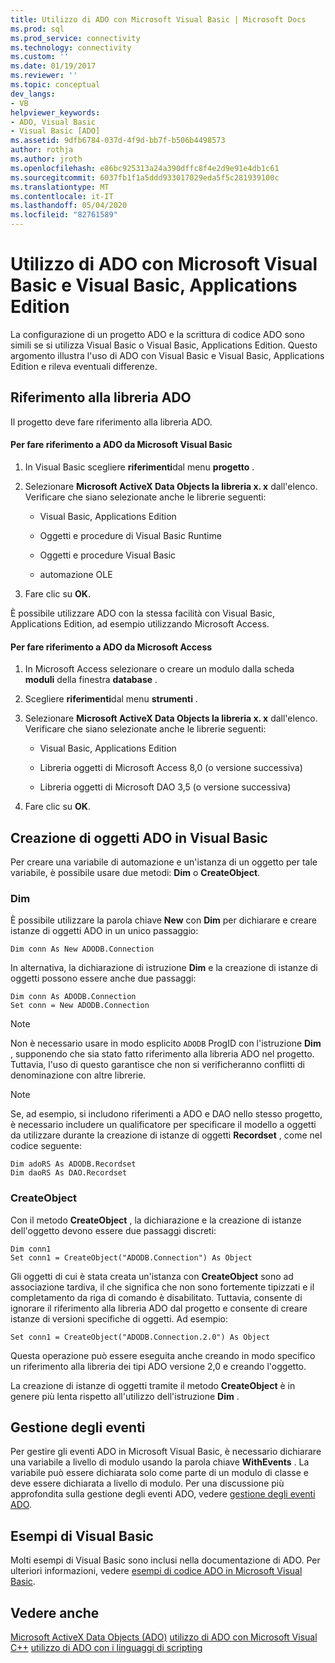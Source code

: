 ```yaml
---
title: Utilizzo di ADO con Microsoft Visual Basic | Microsoft Docs
ms.prod: sql
ms.prod_service: connectivity
ms.technology: connectivity
ms.custom: ''
ms.date: 01/19/2017
ms.reviewer: ''
ms.topic: conceptual
dev_langs:
- VB
helpviewer_keywords:
- ADO, Visual Basic
- Visual Basic [ADO]
ms.assetid: 9dfb6784-037d-4f9d-bb7f-b506b4498573
author: rothja
ms.author: jroth
ms.openlocfilehash: e86bc925313a24a390dffc8f4e2d9e91e4db1c61
ms.sourcegitcommit: 6037fb1f1a5ddd933017029eda5f5c281939100c
ms.translationtype: MT
ms.contentlocale: it-IT
ms.lasthandoff: 05/04/2020
ms.locfileid: "82761589"
---
```

# <a name="using-ado-with-microsoft-visual-basic-and-visual-basic-for-applications"></a>Utilizzo di ADO con Microsoft Visual Basic e Visual Basic, Applications Edition
La configurazione di un progetto ADO e la scrittura di codice ADO sono simili se si utilizza Visual Basic o Visual Basic, Applications Edition. Questo argomento illustra l'uso di ADO con Visual Basic e Visual Basic, Applications Edition e rileva eventuali differenze.

## <a name="referencing-the-ado-library"></a>Riferimento alla libreria ADO
 Il progetto deve fare riferimento alla libreria ADO.

#### <a name="to-reference-ado-from-microsoft-visual-basic"></a>Per fare riferimento a ADO da Microsoft Visual Basic

1.  In Visual Basic scegliere **riferimenti**dal menu **progetto** .

2.  Selezionare **Microsoft ActiveX Data Objects la libreria x. x** dall'elenco. Verificare che siano selezionate anche le librerie seguenti:

    -   Visual Basic, Applications Edition

    -   Oggetti e procedure di Visual Basic Runtime

    -   Oggetti e procedure Visual Basic

    -   automazione OLE

3.  Fare clic su **OK**.

 È possibile utilizzare ADO con la stessa facilità con Visual Basic, Applications Edition, ad esempio utilizzando Microsoft Access.

#### <a name="to-reference-ado-from-microsoft-access"></a>Per fare riferimento a ADO da Microsoft Access

1.  In Microsoft Access selezionare o creare un modulo dalla scheda **moduli** della finestra **database** .

2.  Scegliere **riferimenti**dal menu **strumenti** .

3.  Selezionare **Microsoft ActiveX Data Objects la libreria x. x** dall'elenco. Verificare che siano selezionate anche le librerie seguenti:

    -   Visual Basic, Applications Edition

    -   Libreria oggetti di Microsoft Access 8,0 (o versione successiva)

    -   Libreria oggetti di Microsoft DAO 3,5 (o versione successiva)

4.  Fare clic su **OK**.

## <a name="creating-ado-objects-in-visual-basic"></a>Creazione di oggetti ADO in Visual Basic
 Per creare una variabile di automazione e un'istanza di un oggetto per tale variabile, è possibile usare due metodi: **Dim** o **CreateObject**.

### <a name="dim"></a>Dim
 È possibile utilizzare la parola chiave **New** con **Dim** per dichiarare e creare istanze di oggetti ADO in un unico passaggio:

```
Dim conn As New ADODB.Connection
```

 In alternativa, la dichiarazione di istruzione **Dim** e la creazione di istanze di oggetti possono essere anche due passaggi:

```
Dim conn As ADODB.Connection
Set conn = New ADODB.Connection
```

> [!NOTE]
>  Non è necessario usare in modo esplicito `ADODB` ProgID con l'istruzione **Dim** , supponendo che sia stato fatto riferimento alla libreria ADO nel progetto. Tuttavia, l'uso di questo garantisce che non si verificheranno conflitti di denominazione con altre librerie.

> [!NOTE]
>  Se, ad esempio, si includono riferimenti a ADO e DAO nello stesso progetto, è necessario includere un qualificatore per specificare il modello a oggetti da utilizzare durante la creazione di istanze di oggetti **Recordset** , come nel codice seguente:

```
Dim adoRS As ADODB.Recordset
Dim daoRS As DAO.Recordset
```

### <a name="createobject"></a>CreateObject
 Con il metodo **CreateObject** , la dichiarazione e la creazione di istanze dell'oggetto devono essere due passaggi discreti:

```
Dim conn1
Set conn1 = CreateObject("ADODB.Connection") As Object
```

 Gli oggetti di cui è stata creata un'istanza con **CreateObject** sono ad associazione tardiva, il che significa che non sono fortemente tipizzati e il completamento da riga di comando è disabilitato. Tuttavia, consente di ignorare il riferimento alla libreria ADO dal progetto e consente di creare istanze di versioni specifiche di oggetti. Ad esempio:

```
Set conn1 = CreateObject("ADODB.Connection.2.0") As Object
```

 Questa operazione può essere eseguita anche creando in modo specifico un riferimento alla libreria dei tipi ADO versione 2,0 e creando l'oggetto.

 La creazione di istanze di oggetti tramite il metodo **CreateObject** è in genere più lenta rispetto all'utilizzo dell'istruzione **Dim** .

## <a name="handling-events"></a>Gestione degli eventi
 Per gestire gli eventi ADO in Microsoft Visual Basic, è necessario dichiarare una variabile a livello di modulo usando la parola chiave **WithEvents** . La variabile può essere dichiarata solo come parte di un modulo di classe e deve essere dichiarata a livello di modulo. Per una discussione più approfondita sulla gestione degli eventi ADO, vedere [gestione degli eventi ADO](../../../ado/guide/data/handling-ado-events.md).

## <a name="visual-basic-examples"></a>Esempi di Visual Basic
 Molti esempi di Visual Basic sono inclusi nella documentazione di ADO. Per ulteriori informazioni, vedere [esempi di codice ADO in Microsoft Visual Basic](../../../ado/reference/ado-api/ado-code-examples-in-visual-basic.md).

## <a name="see-also"></a>Vedere anche
 [Microsoft ActiveX Data Objects (ADO)](../../../ado/microsoft-activex-data-objects-ado.md) [utilizzo di ADO con Microsoft Visual C++](../../../ado/guide/appendixes/using-ado-with-microsoft-visual-c.md) [utilizzo di ADO con i linguaggi di scripting](../../../ado/guide/appendixes/using-ado-with-scripting-languages.md)

